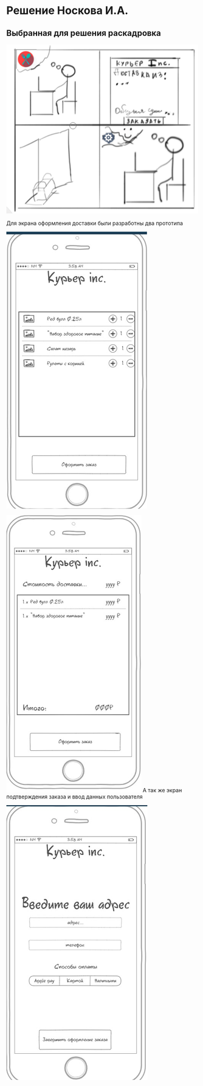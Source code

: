 # Решение Носкова И.А.
## Выбранная для решения раскадровка
![](pic1.png)

Для экрана оформления доставки были разработны два прототипа

![](phone1.jpg)

 ![](phone3.jpg) 
А так же экран подтверждения заказа и ввод данных пользователя

![](phone2.jpg)